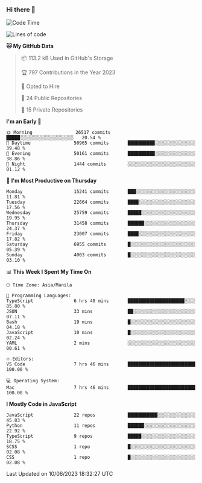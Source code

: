 ### Hi there 👋

<!--START_SECTION:waka-->
![Code Time](http://img.shields.io/badge/Code%20Time-311%20hrs%2050%20mins-blue)

![Lines of code](https://img.shields.io/badge/From%20Hello%20World%20I%27ve%20Written-57.6%20million%20lines%20of%20code-blue)

**🐱 My GitHub Data** 

> 📦 113.2 kB Used in GitHub's Storage 
 > 
> 🏆 797 Contributions in the Year 2023
 > 
> 💼 Opted to Hire
 > 
> 📜 24 Public Repositories 
 > 
> 🔑 15 Private Repositories 
 > 
**I'm an Early 🐤** 

```text
🌞 Morning                26517 commits       █████░░░░░░░░░░░░░░░░░░░░   20.54 % 
🌆 Daytime                50965 commits       ██████████░░░░░░░░░░░░░░░   39.48 % 
🌃 Evening                50161 commits       ██████████░░░░░░░░░░░░░░░   38.86 % 
🌙 Night                  1444 commits        ░░░░░░░░░░░░░░░░░░░░░░░░░   01.12 % 
```
📅 **I'm Most Productive on Thursday** 

```text
Monday                   15241 commits       ███░░░░░░░░░░░░░░░░░░░░░░   11.81 % 
Tuesday                  22664 commits       ████░░░░░░░░░░░░░░░░░░░░░   17.56 % 
Wednesday                25759 commits       █████░░░░░░░░░░░░░░░░░░░░   19.95 % 
Thursday                 31458 commits       ██████░░░░░░░░░░░░░░░░░░░   24.37 % 
Friday                   23007 commits       ████░░░░░░░░░░░░░░░░░░░░░   17.82 % 
Saturday                 6955 commits        █░░░░░░░░░░░░░░░░░░░░░░░░   05.39 % 
Sunday                   4003 commits        █░░░░░░░░░░░░░░░░░░░░░░░░   03.10 % 
```


📊 **This Week I Spent My Time On** 

```text
🕑︎ Time Zone: Asia/Manila

💬 Programming Languages: 
TypeScript               6 hrs 40 mins       █████████████████████░░░░   85.80 % 
JSON                     33 mins             ██░░░░░░░░░░░░░░░░░░░░░░░   07.11 % 
Bash                     19 mins             █░░░░░░░░░░░░░░░░░░░░░░░░   04.18 % 
JavaScript               10 mins             █░░░░░░░░░░░░░░░░░░░░░░░░   02.24 % 
YAML                     2 mins              ░░░░░░░░░░░░░░░░░░░░░░░░░   00.61 % 

🔥 Editors: 
VS Code                  7 hrs 46 mins       █████████████████████████   100.00 % 

💻 Operating System: 
Mac                      7 hrs 46 mins       █████████████████████████   100.00 % 
```

**I Mostly Code in JavaScript** 

```text
JavaScript               22 repos            ███████████░░░░░░░░░░░░░░   45.83 % 
Python                   11 repos            ██████░░░░░░░░░░░░░░░░░░░   22.92 % 
TypeScript               9 repos             █████░░░░░░░░░░░░░░░░░░░░   18.75 % 
SCSS                     1 repo              █░░░░░░░░░░░░░░░░░░░░░░░░   02.08 % 
CSS                      1 repo              █░░░░░░░░░░░░░░░░░░░░░░░░   02.08 % 
```




 Last Updated on 10/06/2023 18:32:27 UTC
<!--END_SECTION:waka-->

